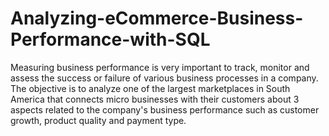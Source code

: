 # Analyzing-eCommerce-Business-Performance-with-SQL
Measuring business performance is very important to track, monitor and assess the success or failure of various business processes in a company. The objective is to analyze one of the largest marketplaces in South America that connects micro businesses with their customers about 3 aspects related to the company's business performance such as customer growth, product quality and payment type.
